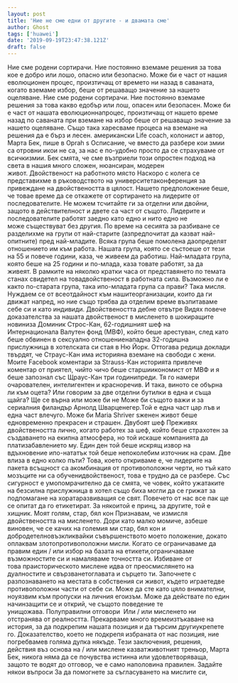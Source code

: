 ```yaml
---
layout: post
title: 'Ние не сме едни от другите - и двамата сме'
author: Ghost
tags: ['huawei']
date: '2019-09-19T23:47:38.121Z'
draft: false
---
```


Ние сме родени сортирачи. Ние постоянно вземаме решения за това кое е добро или лошо, опасно или безопасно. Може би е част от нашия еволюционен процес, произтичащ от времето ни назад в саваната, когато вземаме избор, беше от решаващо значение за нашето оцеляване. Ние сме родени сортирачи. Ние постоянно вземаме решения за това какво едобър или лош, опасен или безопасен. Може би е част от нашата еволюционнапроцес, произтичащ от нашето време назад по саваната при вземане на избор беше от решаващо значение за нашето оцеляване. Също така харесваме процеса на вземане на решения да е бърз и лесен. американски Life coach, колонист и автор, Марта Бек, пише в Oprah s Oсписание, че вместо да разбере кои змии са отровни икои не са, за нас е по-удобно просто да се страхуваме от всичкизмии. Бек смята, че сме възприели този опростен подход на света в нашия много сложен, нюансиран, модерен живот. Двойственост на работното място Наскоро с колега се представихме в ръководството на университетаконференция за привеждане на двойствеността в цялост. Нашето предположение беше, че товае време да се откажете от сортирането на лидерите от последователите. Не можем тсчитайте ги за отделни или двойни, защото в действителност и двете са част от същото. Лидерите и последователите работят заедно като едно и нито едно не може съществуват без другия. По време на сесията за разбиване се разделихме на групи от най-старите (азпредпочитат да казват най-опитните) пред най-младите. Всяка група беше помолена даопределят отношението им към работа. Нашата група, която се състоеше от тези на 55 и повече години, каза, че живеем да работиш. Най-младата група, която беше на 25 години и по-млада, каза товате работят, за да живеят. В рамките на няколко кратки часа от представянето по темата станах свидетел на товадвойственост в работната сила. Възможно ли е както по-старата група, така ипо-младата група са прави? Така мисля. Нуждаем се от всеотдайност към нашитеорганизации, които да ги движат напред, но ние също трябва да отделим време възпитаваме себе си и като индивиди. Двойствеността дебне отвътре Видях повече доказателства за нашата двойственост в мисленето в шокиращите новиниза Доминик Строс-Кан, 62-годишният шеф на Интернационала Валутен фонд (МВФ), който беше арестуван, след като беше обвинен в сексуално отношениенападна 32-годишна прислужница в хотелската си стая в Ню Йорк. Оттогава редица доклади твърдят, че Страус-Кан има историяна вземане на свободи с жени. Моите Facebook коментари за Strauss-Кан историята привлече коментар от приятел, чийто чичо беше старшиикономист от МВФ и я беше запознал със Щраус-Кан три годинипреди. Тя го намери очарователен, интелигентен и красноречив. И така, виното се обърна ли към оцета? Или говорим за две отделни бутилки в една и съща щайга? Ще се върна или може би не Може би същото важи и за сериалния филандър Арнолд Шварценегер.Той е една част цар лъв и една част влечуго. Може би Maria Shriver sженен живот беше едновременно прекрасен и страшен. Двубоят шеф Преживях двойствеността лично, когато работех за шеф, който беше страхотен за създаването на екипна атмосфера, но той искаше компанията да платизабавлението му. Един ден той беше искрящ извор на вдъхновение ипо-нататък той беше непоколебим източник на срам. Две влиза в едно колко пъти? Това, което откриваме е, че лидерите на пакета всъщност са акомбинация от противоположни черти, но тъй като мозъците ни са обученидвойственост, това е трудно да се разбере. Със сигурност е умопомрачително да се смята, че човек, който ужатаките на безсилна прислужница в хотел също биха могли да се грижат за подпомагане на хоратаразвиващия се свят. Повечето от нас все пак ще се опитат да го етикетират. За някоитой е принц, за другите, той е хищник. Моят голям, стар, бял кон Признавам, че измисля двойствеността на мисленето. Дори като малко момиче, азбеше виновен, че се качих на големия ми стар, бял кон и добродетелновъзкликвайки съвършенството моето положение, докато оплаквам злотопротивоположни мисли. Когато се ограничаваме да правим един / или избор на базата на етикети,ограничаваме възможностите си и намаляваме точността си. Избиване от това праисторическото мислене идва от преосмислянето на дуалностите и свързванетоглавата и сърцето ти. Започнете с разпознаването на местата в собствения си живот, където играетедве противоположни части от себе си. Може да сте като цяло внимателни, ноуязвим към пропуски на личния егоизъм. Може да действате по един начинзащити се и открий, че същото поведение те унищожава. Полуправилни отговори  Или / или мисленето ни отстранява от реалността. Прекарваме много времеизтъкаване на история, за да подкрепим нашата позиция и да търсим другиукрепете го. Доказателство, което не подкрепя избраната от нас позиция, ние погребвамев голяма дупка някъде. Тези заключения, решения, действия въз основа на / или мислене казватживотният треньор, Марта Бек, никога няма да се почувства истинна или удовлетворяваща, защото те водят до отговор, че е само наполовина правилен. Задайте някои въпроси За да помогнете за съгласуването на мислите си,
